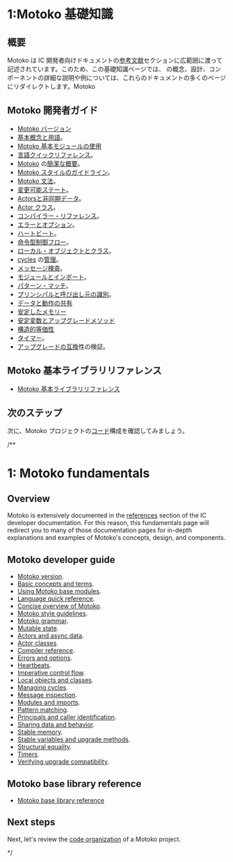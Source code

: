 # 1:Motoko 基礎知識

## 概要

Motoko は IC 開発者向けドキュメントの[参考文献](../../../motoko/main/basic-concepts)セクションに広範囲に渡って記述されています。このため、この基礎知識ページでは、 の概念、設計、コンポーネントの詳細な説明や例については、これらのドキュメントの多くのページにリダイレクトします。Motoko

## Motoko 開発者ガイド

- [Motoko バージョン](../../../motoko/version)
- [基本概念と用語](../../../motoko/main/basic-concepts)。
- [ Motoko 基本モジュールの使用](../../../motoko/main/base-intro)
- [言語クイックリファレンス](../../../motoko/main/language-manual)。
- [ Motoko](../../../motoko/main/overview) の[簡潔な概要](../../../motoko/main/overview)。
- [Motoko スタイルのガイドライン](../../../motoko/main/style)。
- [Motoko 文法](../../../motoko/main/motoko-grammar)。
- [変更可能ステート](../../../motoko/main/mutable-state)。
- [Actorsと非同期データ](../../../motoko/main/actors-async)。
- [Actor クラス](../../../motoko/main/actor-classes)。
- [コンパイラー・リファレンス](../../../motoko/main/compiler-ref)。
- [エラーとオプション](../../../motoko/main/errors)。
- [ハートビート](../../../motoko/main/heartbeats)。
- [命令型制御フロー](../../../motoko/main/control-flow)。
- [ローカル・オブジェクトとクラス](../../../motoko/main/local-objects-classes)。
- [ cycles](../../../motoko/main/cycles) の[管理](../../../motoko/main/cycles)。
- [メッセージ検査](../../../motoko/main/message-inspection)。
- [モジュールとインポート](../../../motoko/main/modules-and-imports)。
- [パターン・マッチ](../../../motoko/main/pattern-matching)。
- [プリンシパルと呼び出し元の識別](../../../motoko/main/caller-id)。
- [データと動作の共有](../../../motoko/main/sharing)
- [安定したメモリー](../../../motoko/main/stablememory)
- [安定変数とアップグレードメソッド](../../../motoko/main/upgrades)
- [構造的等価性](../../../motoko/main/structural-equality)
- [タイマー](../../../motoko/main/timers)。
- [アップグレードの互換](../../../motoko/main/compatibility)性の検証。

## Motoko 基本ライブラリリファレンス

- [Motoko 基本ライブラリリファレンス](../../../motoko/main/base/)

## 次のステップ

次に、Motoko プロジェクトの[コード](./explore-templates.md)構成を確認してみましょう。

/**
# 1: Motoko fundamentals

## Overview

Motoko is extensively documented in the [references](../../../motoko/main/basic-concepts) section of the IC developer documentation. For this reason, this fundamentals page will redirect you to many of those documentation pages for in-depth explanations and examples of Motoko's concepts, design, and components. 

## Motoko developer guide
- [Motoko version](../../../motoko/version).
- [Basic concepts and terms](../../../motoko/main/basic-concepts).
- [Using Motoko base modules](../../../motoko/main/base-intro).
- [Language quick reference](../../../motoko/main/language-manual).
- [Concise overview of Motoko](../../../motoko/main/overview).
- [Motoko style guidelines](../../../motoko/main/style).
- [Motoko grammar](../../../motoko/main/motoko-grammar).
- [Mutable state](../../../motoko/main/mutable-state).
- [Actors and async data](../../../motoko/main/actors-async).
- [Actor classes](../../../motoko/main/actor-classes).
- [Compiler reference](../../../motoko/main/compiler-ref).
- [Errors and options](../../../motoko/main/errors).
- [Heartbeats](../../../motoko/main/heartbeats).
- [Imperative control flow](../../../motoko/main/control-flow).
- [Local objects and classes](../../../motoko/main/local-objects-classes).
- [Managing cycles](../../../motoko/main/cycles).
- [Message inspection](../../../motoko/main/message-inspection).
- [Modules and imports](../../../motoko/main/modules-and-imports).
- [Pattern matching](../../../motoko/main/pattern-matching).
- [Principals and caller identification](../../../motoko/main/caller-id).
- [Sharing data and behavior](../../../motoko/main/sharing).
- [Stable memory](../../../motoko/main/stablememory).
- [Stable variables and upgrade methods](../../../motoko/main/upgrades).
- [Structural equality](../../../motoko/main/structural-equality).
- [Timers](../../../motoko/main/timers).
- [Verifying upgrade compatibility](../../../motoko/main/compatibility).


## Motoko base library reference
- [Motoko base library reference](../../../motoko/main/base/)

## Next steps

Next, let's review the [code organization](./explore-templates.md) of a Motoko project. 

*/